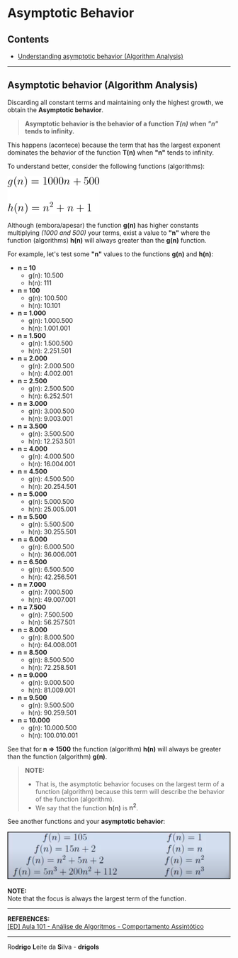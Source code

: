 # Asymptotic Behavior

## Contents

 - [Understanding asymptotic behavior (Algorithm Analysis)](#asymptotic-behavior)

---

<div id="asymptotic-behavior"></div>

## Asymptotic behavior (Algorithm Analysis)

Discarding all constant terms and maintaining only the highest growth, we obtain the **Asymptotic behavior**.

> **Asymptotic behavior is the behavior of a function *T(n)* when *"n"* tends to infinity.**

This happens (acontece) because the term that has the largest exponent dominates the behavior of the function **T(n)** when **"n"** tends to infinity.

To understand better, consider the following functions (algorithms):

![image](images/tn-05.png)

Although (embora/apesar) the function **g(n)** has higher constants multiplying *(1000 and 500)* your terms, exist a value to **"n"** where the function (algorithms) **h(n)** will always greater than the **g(n)** function.

For example, let's test some **"n"** values to the functions **g(n)** and **h(n)**:

 - **n = 10**
   - g(n): 10.500
   - h(n): 111
 - **n = 100**
   - g(n): 100.500
   - h(n): 10.101
 - **n = 1.000**
   - g(n): 1.000.500
   - h(n): 1.001.001
 - **n = 1.500**
   - g(n): 1.500.500
   - h(n): 2.251.501
 - **n = 2.000**
   - g(n): 2.000.500
   - h(n): 4.002.001
 - **n = 2.500**
   - g(n): 2.500.500
   - h(n): 6.252.501
 - **n = 3.000**
   - g(n): 3.000.500
   - h(n): 9.003.001
 - **n = 3.500**
   - g(n): 3.500.500
   - h(n): 12.253.501
 - **n = 4.000**
   - g(n): 4.000.500
   - h(n): 16.004.001
 - **n = 4.500**
   - g(n): 4.500.500
   - h(n): 20.254.501
 - **n = 5.000**
   - g(n): 5.000.500
   - h(n): 25.005.001
 - **n = 5.500**
   - g(n): 5.500.500
   - h(n): 30.255.501
 - **n = 6.000**
   - g(n): 6.000.500
   - h(n): 36.006.001
 - **n = 6.500**
   - g(n): 6.500.500
   - h(n): 42.256.501
 - **n = 7.000**
   - g(n): 7.000.500
   - h(n): 49.007.001
 - **n = 7.500**
   - g(n): 7.500.500
   - h(n): 56.257.501
 - **n = 8.000**
   - g(n): 8.000.500
   - h(n): 64.008.001
 - **n = 8.500**
   - g(n): 8.500.500
   - h(n): 72.258.501
 - **n = 9.000**
   - g(n): 9.000.500
   - h(n): 81.009.001
 - **n = 9.500**
   - g(n): 9.500.500
   - h(n): 90.259.501
 - **n = 10.000**
   - g(n): 10.000.500
   - h(n): 100.010.001

See that for **n => 1500** the function (algorithm) **h(n)** will always be greater than the function (algorithm) **g(n)**.

> **NOTE:**
> - That is, the asymptotic behavior focuses on the largest term of a function (algorithm) because this term will describe the behavior of the function (algorithm).
> - We say that the function **h(n)** is **n<sup>2</sup>**.

See another functions and your **asymptotic behavior**:

![image](images/example-01.png)  

**NOTE:**  
Note that the focus is always the largest term of the function.

---

**REFERENCES:**  
[[ED] Aula 101 - Análise de Algoritmos - Comportamento Assintótico](https://www.youtube.com/watch?v=SClFMUpBiaw&list=PL8iN9FQ7_jt6buW7SBD3yzjIp8NnJYrZl&index=3)

---

Ro**drigo** **L**eite da **S**ilva - **drigols**
